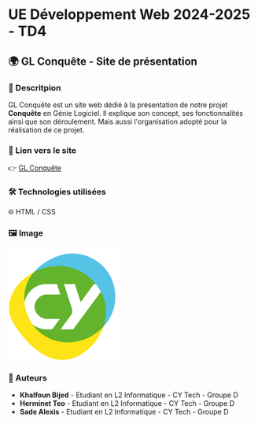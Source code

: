 # UE Développement Web 2024-2025 - TD4

## 🌍 GL Conquête - Site de présentation

### 📝 Descritpion
GL Conquête est un site web dédié à la présentation de notre projet **Conquête** en Génie Logiciel.
Il explique son concept, ses fonctionnalités ainsi que son déroulement. Mais aussi l'organisation adopté pour la réalisation de ce projet.

### 🔗 Lien vers le site
👉 [GL Conquête](https://teoherminet.github.io/e-thermine-dev-web/)

### 🛠️ Technologies utilisées
🌐 HTML / CSS

### 🖼️ Image
![Logo de CY Cergy Paris Université](images/CY_Cergy_Paris_Universite_-_Logo.png)

### 👥 Auteurs
- **Khalfoun Bijed** - Etudiant en L2 Informatique - CY Tech - Groupe D
- **Herminet Teo** - Etudiant en L2 Informatique - CY Tech - Groupe D
- **Sade Alexis** - Etudiant en L2 Informatique - CY Tech - Groupe D
